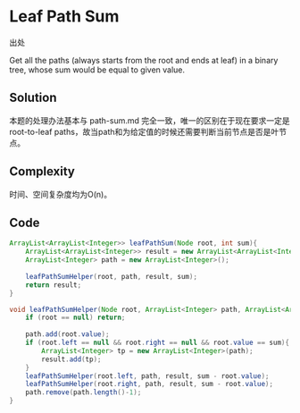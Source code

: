 # Leaf Path Sum

出处

Get all the paths (always starts from the root and ends at leaf) in a binary tree, whose sum would be equal to given value.

## Solution

本题的处理办法基本与 path-sum.md 完全一致，唯一的区别在于现在要求一定是root-to-leaf paths，故当path和为给定值的时候还需要判断当前节点是否是叶节点。

## Complexity

时间、空间复杂度均为O(n)。

## Code

```java
ArrayList<ArrayList<Integer>> leafPathSum(Node root, int sum){
	ArrayList<ArrayList<Integer>> result = new ArrayList<ArrayList<Integer>>();
	ArrayList<Integer> path = new ArrayList<Integer>();
	
	leafPathSumHelper(root, path, result, sum);
	return result;
}

void leafPathSumHelper(Node root, ArrayList<Integer> path, ArrayList<ArrayList<Integer>> result, int sum){
	if (root == null) return;
	
	path.add(root.value);
	if (root.left == null && root.right == null && root.value == sum){
		ArrayList<Integer> tp = new ArrayList<Integer>(path);
		result.add(tp);
	}
	leafPathSumHelper(root.left, path, result, sum - root.value);
	leafPathSumHelper(root.right, path, result, sum - root.value);
	path.remove(path.length()-1);
}

```

